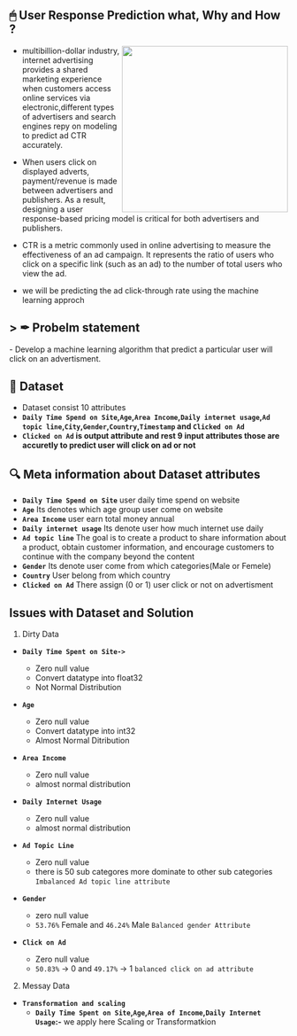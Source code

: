 <h2> 🖱 User Response Prediction what, Why and How ?</h2>
<img align='right' src='https://miro.medium.com/max/960/1*hIPMAi6s0xF23Y8GWcPWWA.gif' style='width:300px;height;160px;'></img>

- multibillion-dollar industry, internet advertising provides a shared marketing
experience when customers access online services via electronic,different types of advertisers and search engines repy on modeling to predict ad CTR accurately.

- When users click on displayed adverts, payment/revenue is made between advertisers and publishers. As a result, designing a user response-based pricing model is critical for both advertisers and publishers.

- CTR is a metric commonly used in online advertising to measure the effectiveness of an ad campaign. It represents the ratio of users who click on a specific link (such as an ad) to the number of total users who view the ad.

- we will be predicting the ad click-through rate using the machine learning approch

<h2> > ✒ Probelm statement </h2>
- Develop a machine learning algorithm that predict a particular user will click on an advertisment.

<h2> 📂 Dataset </h2>

- Dataset consist 10 attributes
- **`Daily Time Spend on Site`,`Age`,`Area Income`,`Daily internet usage`,`Ad topic line`,`City`,`Gender`,`Country`,`Timestamp` and `Clicked on Ad`**
- **`Clicked on Ad` is output attribute and rest 9 input attributes those are accuretly to predict user will click on ad or not**

<h2> 🔍 Meta information about Dataset attributes </h2>

- **`Daily Time Spend on Site`** user daily time spend on website
- **`Age`** Its denotes which age group user come on website
- **`Area Income`** user earn total money annual
- **`Daily internet usage`** Its denote user how much internet use daily
- **`Ad topic line`** The goal is to create a product to share information about a product, obtain customer information, and encourage customers to continue with the company beyond the content
- **`Gender`** Its denote user come from which categories(Male or Femele)
- **`Country`** User belong from which country
- **`Clicked on Ad`** There assign (0 or 1) user click or not on advertisment


<h2> Issues with Dataset and Solution </h2>

1. Dirty Data
- **`Daily Time Spent on Site->`** 
    - Zero null value
    - Convert datatype into float32
    - Not Normal Distribution

- **`Age`**
    - Zero null value
    - Convert datatype into int32
    - Almost Normal Ditribution

- **`Area Income`**
    - Zero null value
    - almost normal distribution

- **`Daily Internet Usage`**
    - Zero null value
    - almost normal distribution
    
- **`Ad Topic Line`**
    - Zero null value
    - there is 50 sub categores more dominate to other sub categories `Imbalanced Ad topic line attribute`
    
- **`Gender`**
    - zero null value
    - `53.76%` Female and `46.24%` Male `Balanced gender Attribute`

- **`Click on Ad`**
    - Zero null value
    - `50.83%` -> 0 and `49.17%` -> 1 `balanced click on ad attribute`


2. Messay Data

- **`Transformation and scaling`**
    - **`Daily Time Spent on Site`,`Age`,`Area of Income`,`Daily Internet Usage`:-** we apply here Scaling or Transformatkion

